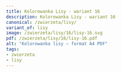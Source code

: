 ```yaml
---
title: Kolorowanka Lisy - wariant 16
description: Kolorowanka Lisy - wariant 16
canonical: /zwierzeta/lisy/
variant_of: lisy
image: /zwierzeta/lisy/16/lisy-16.svg
pdf: /zwierzeta/lisy/16/lisy-16.pdf
alt: "Kolorowanka lisy – format A4 PDF"
tags:
- zwierzeta
- lisy
---
```

